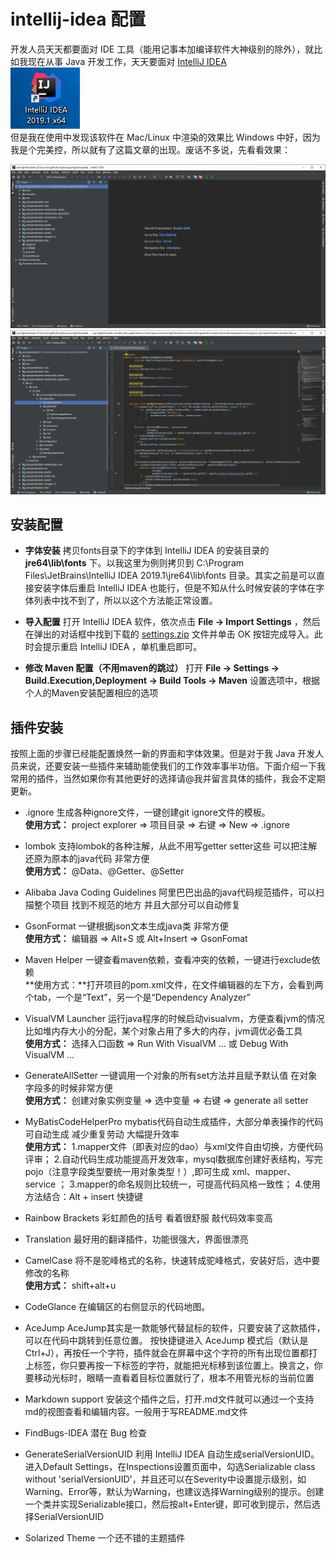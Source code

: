# intellij-idea 配置

开发人员天天都要面对 IDE 工具（能用记事本加编译软件大神级别的除外），就比如我现在从事 Java 开发工作，天天要面对 [IntelliJ IDEA](https://www.jetbrains.com/idea/)   
![IntelliJ IDEA](./.assets/idea.png)  
但是我在使用中发现该软件在 Mac/Linux 中渲染的效果比 Windows 中好，因为我是个完美控，所以就有了这篇文章的出现。废话不多说，先看看效果：

![主界面](./.assets/主界面.png)  
![代码视图](./.assets/代码视图.png)  

## 安装配置
* **字体安装**
拷贝fonts目录下的字体到 IntelliJ IDEA 的安装目录的 **jre64\lib\fonts** 下。以我这里为例则拷贝到 C:\Program Files\JetBrains\IntelliJ IDEA 2019.1\jre64\lib\fonts 目录。其实之前是可以直接安装字体后重启 IntelliJ IDEA 也能行，但是不知从什么时候安装的字体在字体列表中找不到了，所以以这个方法能正常设置。

* **导入配置**
打开 IntelliJ IDEA 软件，依次点击 **File -> Import Settings** ，然后在弹出的对话框中找到下载的 [settings.zip]() 文件并单击 OK 按钮完成导入。此时会提示重启 IntelliJ IDEA ，单机重启即可。

* **修改 Maven 配置（不用maven的跳过）**
打开 **File -> Settings -> Build.Execution,Deployment -> Build Tools -> Maven** 设置选项中，根据个人的Maven安装配置相应的选项

## 插件安装
按照上面的步骤已经能配置焕然一新的界面和字体效果。但是对于我 Java 开发人员来说，还要安装一些插件来辅助能使我们的工作效率事半功倍。下面介绍一下我常用的插件，当然如果你有其他更好的选择请@我并留言具体的插件，我会不定期更新。

* .ignore
生成各种ignore文件，一键创建git ignore文件的模板。  
**使用方式：** project explorer => 项目目录 => 右键 => New => .ignore

* lombok
支持lombok的各种注解，从此不用写getter setter这些 可以把注解还原为原本的java代码 非常方便  
**使用方式：** @Data、@Getter、@Setter

* Alibaba Java Coding Guidelines
阿里巴巴出品的java代码规范插件，可以扫描整个项目 找到不规范的地方 并且大部分可以自动修复  

* GsonFormat
一键根据json文本生成java类 非常方便  
**使用方式：** 编辑器 => Alt+S 或 Alt+Insert => GsonFomat

* Maven Helper
一键查看maven依赖，查看冲突的依赖，一键进行exclude依赖  
**使用方式：**打开项目的pom.xml文件，在文件编辑器的左下方，会看到两个tab，一个是“Text”，另一个是“Dependency Analyzer”

* VisualVM Launcher
运行java程序的时候启动visualvm，方便查看jvm的情况 比如堆内存大小的分配，某个对象占用了多大的内存，jvm调优必备工具  
**使用方式：** 选择入口函数 => Run With VisualVM ... 或 Debug With VisualVM ...

* GenerateAllSetter
一键调用一个对象的所有set方法并且赋予默认值 在对象字段多的时候非常方便  
**使用方式：** 创建对象实例变量 => 选中变量 => 右键 => generate all setter

* MyBatisCodeHelperPro
mybatis代码自动生成插件，大部分单表操作的代码可自动生成 减少重复劳动 大幅提升效率  
**使用方式：**
		1.mapper文件（即表对应的dao）与xml文件自由切换，方便代码评审； 
		2.自动代码生成功能提高开发效率，mysql数据库创建好表结构，写完 pojo（注意字段类型要统一用对象类型！）,即可生成 xml、mapper、service ； 
		3.mapper的命名规则比较统一，可提高代码风格一致性； 
		4.使用方法结合：Alt + insert 快捷键

* Rainbow Brackets
彩虹颜色的括号 看着很舒服 敲代码效率变高

* Translation
最好用的翻译插件，功能很强大，界面很漂亮

* CamelCase
将不是驼峰格式的名称，快速转成驼峰格式，安装好后，选中要修改的名称  
**使用方式：** shift+alt+u

* CodeGlance
在编辑区的右侧显示的代码地图。

* AceJump
AceJump其实是一款能够代替鼠标的软件，只要安装了这款插件，可以在代码中跳转到任意位置。
按快捷键进入 AceJump 模式后（默认是 Ctrl+J），再按任一个字符，插件就会在屏幕中这个字符的所有出现位置都打上标签，你只要再按一下标签的字符，就能把光标移到该位置上。换言之，你要移动光标时，眼睛一直看着目标位置就行了，根本不用管光标的当前位置

*  Markdown support
安装这个插件之后，打开.md文件就可以通过一个支持md的视图查看和编辑内容。一般用于写README.md文件

* FindBugs-IDEA 
潜在 Bug 检查

* GenerateSerialVersionUID
利用 IntelliJ IDEA 自动生成serialVersionUID。进入Default Settings，在Inspections设置页面中，勾选Serializable class without 'serialVersionUID'，并且还可以在Severity中设置提示级别，如Warning、Error等，默认为Warning，也建议选择Warning级别的提示。创建一个类并实现Serializable接口，然后按alt+Enter键，即可收到提示，然后选择SerialVersionUID

* Solarized Theme
一个还不错的主题插件